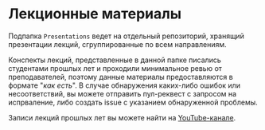 # Лекционные материалы

Подпапка `Presentations` ведет на отдельный репозиторий, хранящий презентации лекций, сгруппированные по всем направлениям.

Конспекты лекций, представленные в данной папке писались студентами прошлых лет и проходили минимальное ревью от преподавателей, поэтому данные материалы предоставляются в формате "_как есть_". В случае обнаружения каких-либо ошибок или несоответствий, вы можете отправить пул-реквест с запросом на испрваление, либо создать issue с указанием обнаруженной проблемы.

Записи лекций прошлых лет вы можете найти на [YouTube-канале](https://www.youtube.com/@digital_machines).
